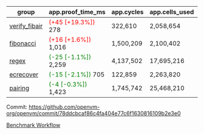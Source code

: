 | group | app.proof_time_ms | app.cycles | app.cells_used | leaf.proof_time_ms | leaf.cycles | leaf.cells_used |
| -- | -- | -- | -- | -- | -- | -- |
| [verify_fibair](https://github.com/openvm-org/openvm/blob/benchmark-results/benchmarks-pr/2184/verify_fibair-78ddcbcaf86c4fa404e77c6f1630816109b2e3e0.md) |<span style='color: red'>(+45 [+19.3%])</span> 278 |  322,610 |  2,058,654 |- | - | - |
| [fibonacci](https://github.com/openvm-org/openvm/blob/benchmark-results/benchmarks-pr/2184/fibonacci-78ddcbcaf86c4fa404e77c6f1630816109b2e3e0.md) |<span style='color: red'>(+16 [+1.6%])</span> 1,016 |  1,500,209 |  2,100,402 |- | - | - |
| [regex](https://github.com/openvm-org/openvm/blob/benchmark-results/benchmarks-pr/2184/regex-78ddcbcaf86c4fa404e77c6f1630816109b2e3e0.md) |<span style='color: green'>(-25 [-1.1%])</span> 2,259 |  4,137,502 |  17,695,216 |- | - | - |
| [ecrecover](https://github.com/openvm-org/openvm/blob/benchmark-results/benchmarks-pr/2184/ecrecover-78ddcbcaf86c4fa404e77c6f1630816109b2e3e0.md) |<span style='color: green'>(-15 [-2.1%])</span> 705 |  122,859 |  2,263,820 |- | - | - |
| [pairing](https://github.com/openvm-org/openvm/blob/benchmark-results/benchmarks-pr/2184/pairing-78ddcbcaf86c4fa404e77c6f1630816109b2e3e0.md) |<span style='color: green'>(-4 [-0.3%])</span> 1,423 |  1,745,742 |  25,468,210 |- | - | - |


Commit: https://github.com/openvm-org/openvm/commit/78ddcbcaf86c4fa404e77c6f1630816109b2e3e0

[Benchmark Workflow](https://github.com/openvm-org/openvm/actions/runs/18892736183)
